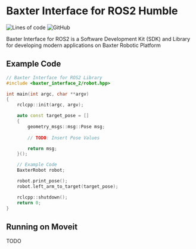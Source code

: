 # Baxter Interface for ROS2 Humble

![Lines of code](https://img.shields.io/tokei/lines/github/JuanCSUCoder/baxter_interface_2?style=for-the-badge)
![GitHub](https://img.shields.io/github/license/JuanCSUCoder/baxter_interface_2?style=for-the-badge)


Baxter Interface for ROS2 is a Software Development Kit (SDK) and Library for developing modern applications on Baxter Robotic Platform

## Example Code

```cpp
// Baxter Interface for ROS2 Library
#include <baxter_interface_2/robot.hpp>

int main(int argc, char **argv)
{
    rclcpp::init(argc, argv);

    auto const target_pose = []
    {
        geometry_msgs::msg::Pose msg;
        
        // TODO: Insert Pose Values

        return msg;
    }();

    // Example Code
    BaxterRobot robot;

    robot.print_pose();
    robot.left_arm_to_target(target_pose);

    rclcpp::shutdown();
    return 0;
}
```

## Running on Moveit

TODO